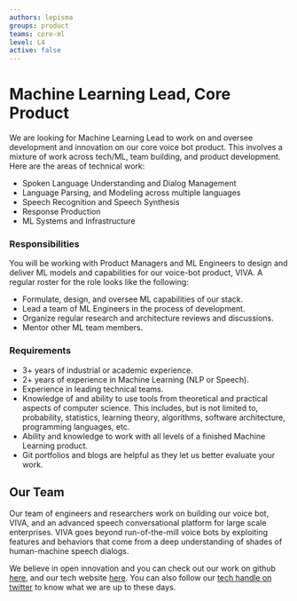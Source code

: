```yaml
---
authors: lepisma
groups: product
teams: core-ml
level: L4
active: false
---
```


# Machine Learning Lead, Core Product

We are looking for Machine Learning Lead to work on and oversee development and
innovation on our core voice bot product. This involves a mixture of work across
tech/ML, team building, and product development. Here are the areas of technical
work:

+ Spoken Language Understanding and Dialog Management
+ Language Parsing, and Modeling across multiple languages
+ Speech Recognition and Speech Synthesis
+ Response Production
+ ML Systems and Infrastructure

### Responsibilities

You will be working with Product Managers and ML Engineers to design and deliver
ML models and capabilities for our voice-bot product, VIVA. A regular roster
for the role looks like the following:

+ Formulate, design, and oversee ML capabilities of our stack.
+ Lead a team of ML Engineers in the process of development.
+ Organize regular research and architecture reviews and discussions.
+ Mentor other ML team members.

### Requirements

+ 3+ years of industrial or academic experience.
+ 2+ years of experience in Machine Learning (NLP or Speech).
+ Experience in leading technical teams.
+ Knowledge of and ability to use tools from theoretical and practical aspects
  of computer science. This includes, but is not limited to, probability,
  statistics, learning theory, algorithms, software architecture, programming
  languages, etc.
+ Ability and knowledge to work with all levels of a finished Machine Learning
  product.
+ Git portfolios and blogs are helpful as they let us better evaluate your work.

## Our Team

Our team of engineers and researchers work on building our voice bot, VIVA, and
an advanced speech conversational platform for large scale enterprises. VIVA
goes beyond run-of-the-mill voice bots by exploiting features and behaviors that
come from a deep understanding of shades of human-machine speech dialogs.

We believe in open innovation and you can check out our work on github [here](https://github.com/skit-ai), and
our tech website [here](https://tech.skit.ai/). You can also follow our [tech handle on twitter](https://twitter.com/SkitTech/) to know
what we are up to these days.

